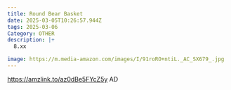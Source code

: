 ```yaml
---
title: Round Bear Basket
date: 2025-03-05T10:26:57.944Z
tags: 2025-03-06
Category: OTHER
description: |+
  8.xx 

image: https://m.media-amazon.com/images/I/91roRO+ntiL._AC_SX679_.jpg
---
```

https://amzlink.to/az0dBe5FYcZ5y   AD